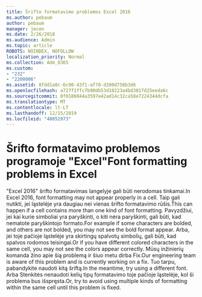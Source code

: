 ```yaml
---
title: Šrifto formatavimo problemos Excel 2016
ms.author: pebaum
author: pebaum
manager: jecon
ms.date: 2/26/2018
ms.audience: Admin
ms.topic: article
ROBOTS: NOINDEX, NOFOLLOW
localization_priority: Normal
ms.collection: Adm_O365
ms.custom:
- "232"
- "2200006"
ms.assetid: 8fdd1a0c-6c90-43f1-af70-d200d758b3d6
ms.openlocfilehash: a727f1ffc7b90db53d10223a4bd3017d25eeda6c
ms.sourcegitcommit: 0f0186044a3597e42ad14c32ca58e7224344dcfa
ms.translationtype: MT
ms.contentlocale: lt-LT
ms.lasthandoff: 12/15/2019
ms.locfileid: "40051973"
---
```

# <a name="font-formatting-problems-in-excel"></a><span data-ttu-id="106d2-102">Šrifto formatavimo problemos programoje "Excel"</span><span class="sxs-lookup"><span data-stu-id="106d2-102">Font formatting problems in Excel</span></span>

<span data-ttu-id="106d2-103">"Excel 2016" šrifto formatavimas langelyje gali būti nerodomas tinkamai.</span><span class="sxs-lookup"><span data-stu-id="106d2-103">In Excel 2016, font formatting may not appear properly in a cell.</span></span> <span data-ttu-id="106d2-104">Taip gali nutikti, jei ląstelėje yra daugiau nei vienas šrifto formatavimo rūšis.</span><span class="sxs-lookup"><span data-stu-id="106d2-104">This can happen if a cell contains more than one kind of font formatting.</span></span> <span data-ttu-id="106d2-105">Pavyzdžiui, jei kai kurie simboliai yra paryškinti, o kiti nėra paryškinti, gali būti, kad nematote paryškintojo formato.</span><span class="sxs-lookup"><span data-stu-id="106d2-105">For example if some characters are bolded, and others are not bolded, you may not see the bold format appear.</span></span> <span data-ttu-id="106d2-106">Arba, jei toje pačioje ląstelėje yra skirtingų spalvotų simbolių, gali būti, kad spalvos rodomos teisingai.</span><span class="sxs-lookup"><span data-stu-id="106d2-106">Or if you have different colored characters in the same cell, you may not see the colors appear correctly.</span></span> <span data-ttu-id="106d2-107">Mūsų inžinierių komanda žino apie šią problemą ir šiuo metu dirba Fix.</span><span class="sxs-lookup"><span data-stu-id="106d2-107">Our engineering team is aware of this problem and is currently working on a fix.</span></span> <span data-ttu-id="106d2-108">Tuo tarpu, pabandykite naudoti kitą šriftą.</span><span class="sxs-lookup"><span data-stu-id="106d2-108">In the meantime, try using a different font.</span></span> <span data-ttu-id="106d2-109">Arba Stenkitės nenaudoti kelių tipų formatavimo toje pačioje ląstelėje, kol ši problema bus išspręsta.</span><span class="sxs-lookup"><span data-stu-id="106d2-109">Or, try to avoid using multiple kinds of formatting within the same cell until this problem is fixed.</span></span>
  